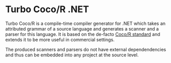 # Turbo Coco/R .NET
Turbo Coco/R is a compile-time compiler generator for .NET which takes an attributed grammar of a source language and generates a scanner and a parser for this language. It is based on the de-facto [Coco/R standard](https://ssw.jku.at/Research/Projects/Coco/) and extends it to be more useful in commercial settings.

The produced scanners and parsers do not have external dependendencies and thus can be embedded into any project at the source level.
